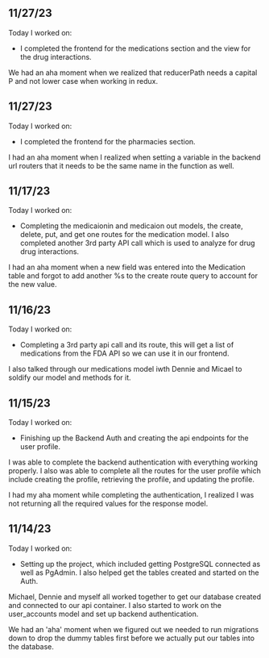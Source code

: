 ## 11/27/23

Today I worked on:

- I completed the frontend for the medications section and the view for the drug interactions.

We had an aha moment when we realized that reducerPath needs a capital P and not lower case when working in redux.

## 11/27/23

Today I worked on:

- I completed the frontend for the pharmacies section.

I had an aha moment when I realized when setting a variable in the backend url routers that it needs to be the same name in the function as well.

## 11/17/23

Today I worked on:

- Completing the medicaionin and medicaion out models, the create, delete, put, and get one routes for the medication model. I also completed another 3rd party API call which is used to analyze for drug drug interactions.

I had an aha moment when a new field was entered into the Medication table and forgot to add another %s to the create route query to account for the new value.

## 11/16/23

Today I worked on:

- Completing a 3rd party api call and its route, this will get a list of medications from the FDA API so we can use it in our frontend.

I also talked through our medications model iwth Dennie and Micael to soldify our model and methods for it.

## 11/15/23

Today I worked on:

- Finishing up the Backend Auth and creating the api endpoints for the user profile.

I was able to complete the backend authentication with everything working properly. I also was able to complete all the routes for the user profile which include creating the profile, retrieving the profile, and updating the profile.

I had my aha moment while completing the authentication, I realized I was not returning all the required values for the response model.

## 11/14/23

Today I worked on:

- Setting up the project, which included getting PostgreSQL connected as well as PgAdmin. I also helped get the tables created and started on the Auth.

Michael, Dennie and myself all worked together to get our database created and connected to our api container. I also started to work on the user_accounts model and set up backend authentication.

We had an 'aha' moment when we figured out we needed to run migrations down to drop the dummy tables first before we actually put our tables into the database.
